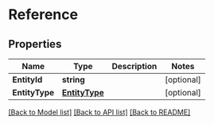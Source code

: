 # Reference

## Properties

Name | Type | Description | Notes
------------ | ------------- | ------------- | -------------
**EntityId** | **string** |  | [optional] 
**EntityType** | [**EntityType**](EntityType.md) |  | [optional] 

[[Back to Model list]](../README.md#documentation-for-models) [[Back to API list]](../README.md#documentation-for-api-endpoints) [[Back to README]](../README.md)



